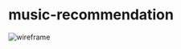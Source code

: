 # music-recommendation
![wireframe](https://github.com/user-attachments/assets/69e7666b-1918-42b9-a066-e8421127cc25)
